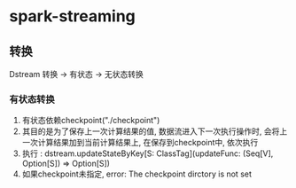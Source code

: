# spark-streaming

## 转换
Dstream 转换 -> 有状态 -> 无状态转换

### 有状态转换
1. 有状态依赖checkpoint("./checkpoint")  
2. 其目的是为了保存上一次计算结果的值, 数据流进入下一次执行操作时, 会将上一次计算结果加到当前计算结果上, 在保存到checkpoint中, 依次执行  
3. 执行 : dstream.updateStateByKey[S: ClassTag](updateFunc: (Seq[V], Option[S]) => Option[S])  
4. 如果checkpoint未指定, error: The checkpoint dirctory is not set

